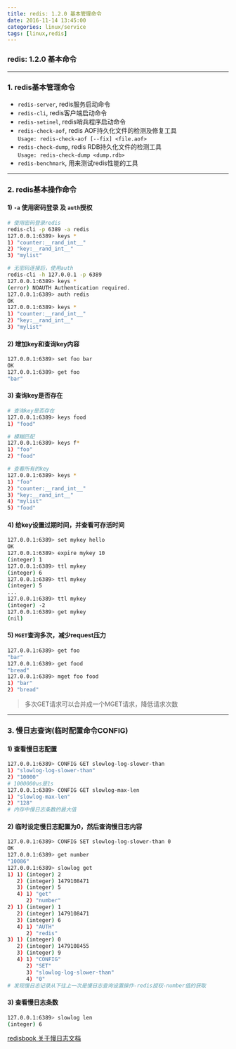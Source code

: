 ```yaml
---
title: redis: 1.2.0 基本管理命令
date: 2016-11-14 13:45:00
categories: linux/service
tags: [linux,redis]
---
```

### redis: 1.2.0 基本命令

---

### 1. redis基本管理命令
- `redis-server`, redis服务启动命令
- `redis-cli`, redis客户端启动命令
- `redis-setinel`, redis哨兵程序启动命令
- `redis-check-aof`, redis AOF持久化文件的检测及修复工具  
`Usage: redis-check-aof [--fix] <file.aof>`
- `redis-check-dump`, redis RDB持久化文件的检测工具  
`Usage: redis-check-dump <dump.rdb>`
- `redis-benchmark`, 用来测试redis性能的工具

---

### 2. redis基本操作命令
#### 1) `-a` 使用密码登录 及 `auth`授权
``` bash
# 使用密码登录redis
redis-cli -p 6389 -a redis
127.0.0.1:6389> keys *
1) "counter:__rand_int__"
2) "key:__rand_int__"
3) "mylist"

# 无密码连接后，使用auth
redis-cli -h 127.0.0.1 -p 6389
127.0.0.1:6389> keys *
(error) NOAUTH Authentication required.
127.0.0.1:6389> auth redis
OK
127.0.0.1:6389> keys *
1) "counter:__rand_int__"
2) "key:__rand_int__"
3) "mylist"
```

#### 2) 增加key和查询key内容
``` bash
127.0.0.1:6389> set foo bar
OK
127.0.0.1:6389> get foo
"bar"
```

#### 3) 查询key是否存在
``` bash
# 查询key是否存在
127.0.0.1:6389> keys food
1) "food"

# 模糊匹配
127.0.0.1:6389> keys f*
1) "foo"
2) "food"

# 查看所有的key
127.0.0.1:6389> keys *
1) "foo"
2) "counter:__rand_int__"
3) "key:__rand_int__"
4) "mylist"
5) "food"
```

#### 4) 给key设置过期时间，并查看可存活时间
``` bash
127.0.0.1:6389> set mykey hello
OK
127.0.0.1:6389> expire mykey 10
(integer) 1
127.0.0.1:6389> ttl mykey
(integer) 6
127.0.0.1:6389> ttl mykey
(integer) 5
...
127.0.0.1:6389> ttl mykey
(integer) -2
127.0.0.1:6389> get mykey
(nil)
```

#### 5) `MGET`查询多次，减少request压力
``` bash
127.0.0.1:6389> get foo
"bar"
127.0.0.1:6389> get food
"bread"
127.0.0.1:6389> mget foo food
1) "bar"
2) "bread"
```
> 多次GET请求可以合并成一个MGET请求，降低请求次数

---

### 3. 慢日志查询(临时配置命令CONFIG)
#### 1)  查看慢日志配置
``` bash
127.0.0.1:6389> CONFIG GET slowlog-log-slower-than
1) "slowlog-log-slower-than"
2) "10000"
# 1000000us是1s
127.0.0.1:6389> CONFIG GET slowlog-max-len
1) "slowlog-max-len"
2) "128"
# 内存中慢日志条数的最大值
```

#### 2) 临时设定慢日志配置为0，然后查询慢日志内容
``` bash
127.0.0.1:6389> CONFIG SET slowlog-log-slower-than 0
OK
127.0.0.1:6389> get number
"10086"
127.0.0.1:6389> slowlog get
1) 1) (integer) 2
   2) (integer) 1479108471
   3) (integer) 5
   4) 1) "get"
      2) "number"
2) 1) (integer) 1
   2) (integer) 1479108471
   3) (integer) 6
   4) 1) "AUTH"
      2) "redis"
3) 1) (integer) 0
   2) (integer) 1479108455
   3) (integer) 9
   4) 1) "CONFIG"
      2) "SET"
      3) "slowlog-log-slower-than"
      4) "0"
# 发现慢日志记录从下往上一次是慢日志查询设置操作-redis授权-number值的获取
```

#### 3) 查看慢日志条数
``` bash
127.0.0.1:6389> slowlog len
(integer) 6
```
[redisbook 关于慢日志文档](http://redisbook.com/preview/slowlog/content.html)  
